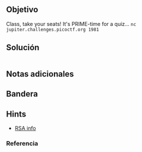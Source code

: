 
## Objetivo

Class, take your seats! It's PRIME-time for a quiz... `nc jupiter.challenges.picoctf.org 1981`
## Solución
```bash

```
## Notas adicionales

## Bandera


## Hints

- [RSA info](https://simple.wikipedia.org/wiki/RSA_algorithm)

### Referencia